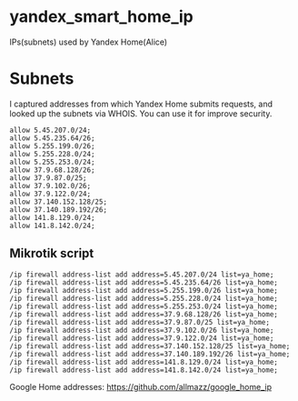 # yandex_smart_home_ip
IPs(subnets) used by Yandex Home(Alice)
# Subnets
I captured addresses from which Yandex Home submits requests, and looked up the subnets via WHOIS.
You can use it for improve security.

```
allow 5.45.207.0/24;
allow 5.45.235.64/26;
allow 5.255.199.0/26;
allow 5.255.228.0/24;
allow 5.255.253.0/24;
allow 37.9.68.128/26;
allow 37.9.87.0/25;
allow 37.9.102.0/26;
allow 37.9.122.0/24;
allow 37.140.152.128/25;
allow 37.140.189.192/26;
allow 141.8.129.0/24;
allow 141.8.142.0/24;
```
## Mikrotik script
```
/ip firewall address-list add address=5.45.207.0/24 list=ya_home;
/ip firewall address-list add address=5.45.235.64/26 list=ya_home;
/ip firewall address-list add address=5.255.199.0/26 list=ya_home;
/ip firewall address-list add address=5.255.228.0/24 list=ya_home;
/ip firewall address-list add address=5.255.253.0/24 list=ya_home;
/ip firewall address-list add address=37.9.68.128/26 list=ya_home;
/ip firewall address-list add address=37.9.87.0/25 list=ya_home;
/ip firewall address-list add address=37.9.102.0/26 list=ya_home;
/ip firewall address-list add address=37.9.122.0/24 list=ya_home;
/ip firewall address-list add address=37.140.152.128/25 list=ya_home;
/ip firewall address-list add address=37.140.189.192/26 list=ya_home;
/ip firewall address-list add address=141.8.129.0/24 list=ya_home;
/ip firewall address-list add address=141.8.142.0/24 list=ya_home;
```
Google Home addresses: https://github.com/allmazz/google_home_ip

